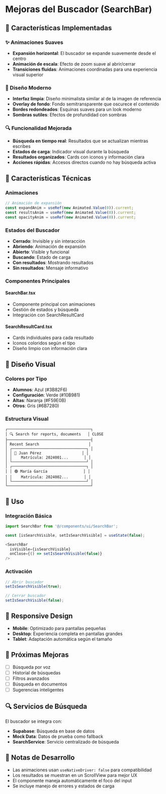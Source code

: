 # Mejoras del Buscador (SearchBar)

## 🎯 Características Implementadas

### ✨ Animaciones Suaves
- **Expansión horizontal**: El buscador se expande suavemente desde el centro
- **Animación de escala**: Efecto de zoom suave al abrir/cerrar
- **Transiciones fluidas**: Animaciones coordinadas para una experiencia visual superior

### 🎨 Diseño Moderno
- **Interfaz limpia**: Diseño minimalista similar al de la imagen de referencia
- **Overlay de fondo**: Fondo semitransparente que oscurece el contenido
- **Bordes redondeados**: Esquinas suaves para un look moderno
- **Sombras sutiles**: Efectos de profundidad con sombras

### 🔍 Funcionalidad Mejorada
- **Búsqueda en tiempo real**: Resultados que se actualizan mientras escribes
- **Estados de carga**: Indicador visual durante la búsqueda
- **Resultados organizados**: Cards con iconos y información clara
- **Acciones rápidas**: Accesos directos cuando no hay búsqueda activa

## 🚀 Características Técnicas

### Animaciones
```typescript
// Animación de expansión
const expandAnim = useRef(new Animated.Value(0)).current;
const resultsAnim = useRef(new Animated.Value(0)).current;
const opacityAnim = useRef(new Animated.Value(0)).current;
```

### Estados del Buscador
- **Cerrado**: Invisible y sin interacción
- **Abriendo**: Animación de expansión
- **Abierto**: Visible y funcional
- **Buscando**: Estado de carga
- **Con resultados**: Mostrando resultados
- **Sin resultados**: Mensaje informativo

### Componentes Principales

#### SearchBar.tsx
- Componente principal con animaciones
- Gestión de estados y búsqueda
- Integración con SearchResultCard

#### SearchResultCard.tsx
- Cards individuales para cada resultado
- Iconos coloridos según el tipo
- Diseño limpio con información clara

## 🎨 Diseño Visual

### Colores por Tipo
- **Alumnos**: Azul (#3B82F6)
- **Configuración**: Verde (#10B981)
- **Altas**: Naranja (#F59E0B)
- **Otros**: Gris (#6B7280)

### Estructura Visual
```
┌─────────────────────────────────────┐
│ 🔍 Search for reports, documents   │ CLOSE
├─────────────────────────────────────┤
│ Recent Search                      │
│ ┌─────────────────────────────────┐ │
│ │ 🔵 Juan Pérez                  │ │
│ │    Matrícula: 2024001...       │ │
│ └─────────────────────────────────┘ │
│ ┌─────────────────────────────────┐ │
│ │ 🟢 María García                │ │
│ │    Matrícula: 2024002...       │ │
│ └─────────────────────────────────┘ │
└─────────────────────────────────────┘
```

## 🔧 Uso

### Integración Básica
```typescript
import SearchBar from '@/components/ui/SearchBar';

const [isSearchVisible, setIsSearchVisible] = useState(false);

<SearchBar
  isVisible={isSearchVisible}
  onClose={() => setIsSearchVisible(false)}
/>
```

### Activación
```typescript
// Abrir buscador
setIsSearchVisible(true);

// Cerrar buscador
setIsSearchVisible(false);
```

## 📱 Responsive Design

- **Mobile**: Optimizado para pantallas pequeñas
- **Desktop**: Experiencia completa en pantallas grandes
- **Tablet**: Adaptación automática según el tamaño

## 🎯 Próximas Mejoras

- [ ] Búsqueda por voz
- [ ] Historial de búsquedas
- [ ] Filtros avanzados
- [ ] Búsqueda en documentos
- [ ] Sugerencias inteligentes

## 🔍 Servicios de Búsqueda

El buscador se integra con:
- **Supabase**: Búsqueda en base de datos
- **Mock Data**: Datos de prueba como fallback
- **SearchService**: Servicio centralizado de búsqueda

## 📝 Notas de Desarrollo

- Las animaciones usan `useNativeDriver: false` para compatibilidad
- Los resultados se muestran en un ScrollView para mejor UX
- El componente maneja automáticamente el foco del input
- Se incluye manejo de errores y estados de carga 